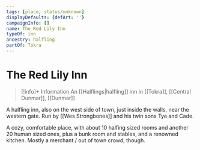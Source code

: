 ```yaml
---
tags: [place, status/unknown]
displayDefaults: {defArt: ''}
campaignInfo: []
name: The Red Lily Inn
typeOf: inn
ancestry: halfling
partOf: Tokra
---
```

# The Red Lily Inn
>[!info]+ Information
> An [[Halflings|halfling]] inn in [[Tokra]], [[Central Dunmar]], [[Dunmar]]

A halfling inn, also on the west side of town, just inside the walls, near the western gate. Run by [[Wes Strongbones]] and his twin sons Tye and Cade. 

A cozy, comfortable place, with about 10 halfing sized rooms and another 20 human sized ones, plus a bunk room and stables, and a renowned kitchen. Mostly a merchant / out of town crowd, though.

